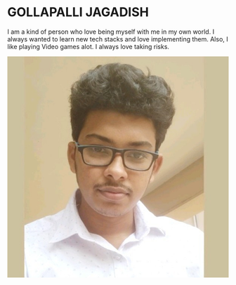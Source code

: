 # GOLLAPALLI JAGADISH

I am a kind of person who love being myself with me in my own world. I always wanted to learn new tech stacks and love implementing them. Also, I like playing Video games alot. I always love taking risks.

![MyPhoto](images/self.jpg)